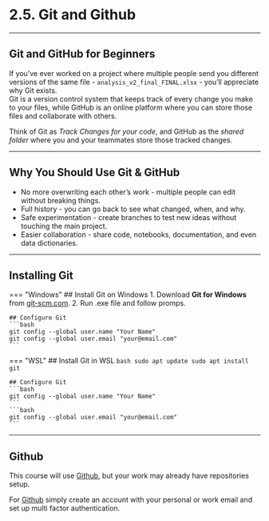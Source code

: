 # 2.5. Git and Github

---

## Git and GitHub for Beginners

If you’ve ever worked on a project where multiple people send you different versions of the same file - `analysis_v2_final_FINAL.xlsx` - you’ll appreciate why Git exists.  
Git is a version control system that keeps track of every change you make to your files, while GitHub is an online platform where you can store those files and collaborate with others.

Think of Git as *Track Changes for your code*, and GitHub as the *shared folder* where you and your teammates store those tracked changes.

---

## Why You Should Use Git & GitHub

- No more overwriting each other’s work - multiple people can edit without breaking things.
- Full history - you can go back to see what changed, when, and why.
- Safe experimentation - create branches to test new ideas without touching the main project.
- Easier collaboration - share code, notebooks, documentation, and even data dictionaries.

---

## Installing Git

=== "Windows"
    ## Install Git on Windows
    1. Download **Git for Windows** from [git-scm.com](https://git-scm.com/download/win).
    2. Run .exe file and follow promps.

    ## Configure Git
    ```bash
    git config --global user.name "Your Name"
    git config --global user.email "your@email.com"
    ```

=== "WSL"
    ## Install Git in WSL
    ```bash
    sudo apt update
    sudo apt install git
    ```

    ## Configure Git
    ```bash
    git config --global user.name "Your Name"
    ```
    ```bash
    git config --global user.email "your@email.com"
    ```

---

## Github 

This course will use [Github](https://github.com/), but your work may already have repositories setup.

For [Github](https://github.com/) simply create an account with your personal or work email and set up multi factor authentication.

